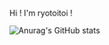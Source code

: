 Hi ! I'm ryotoitoi !

![Anurag's GitHub stats](https://github-readme-stats-ryotoitoi.vercel.app/api?username=ryotoitoi&hide=contribs,prs&count_private=true)
